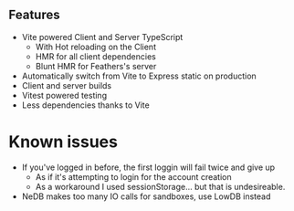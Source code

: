 ## Features

- Vite powered Client and Server TypeScript
  - With Hot reloading on the Client
  - HMR for all client dependencies
  - Blunt HMR for Feathers's server
- Automatically switch from Vite to Express static on production
- Client and server builds
- Vitest powered testing
- Less dependencies thanks to Vite

# Known issues

- If you've logged in before, the first loggin will fail twice and give up
  - As if it's attempting to login for the account creation
  - As a workaround I used sessionStorage... but that is undesireable.
- NeDB makes too many IO calls for sandboxes, use LowDB instead

